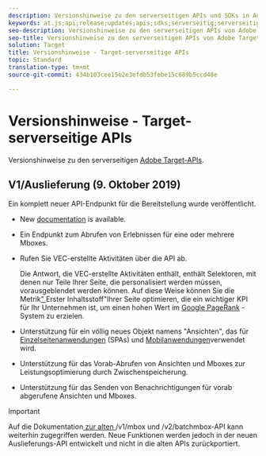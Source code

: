 ```yaml
---
description: Versionshinweise zu den serverseitigen APIs und SDKs in Adobe Target
keywords: at.js;api;release;updates;apis;sdks;serverseitig;serverseitig;api;Auslieferungs-API
seo-description: Versionshinweise zu den serverseitigen APIs von Adobe Target.
seo-title: Versionshinweise zu den serverseitigen APIs von Adobe Target.
solution: Target
title: Versionshinweise - Target-serverseitige APIs
topic: Standard
translation-type: tm+mt
source-git-commit: 434b103cee15e2e3efdb53febe15c689b5ccd48e

---
```



# Versionshinweise - Target-serverseitige APIs

Versionshinweise zu den serverseitigen [Adobe Target-APIs](https://developers.adobetarget.com/api/delivery-api/).

## V1/Auslieferung (9. Oktober 2019)

Ein komplett neuer API-Endpunkt für die Bereitstellung wurde veröffentlicht.

* New [documentation](https://developers.adobetarget.com/api/delivery-api/) is available.
* Ein Endpunkt zum Abrufen von Erlebnissen für eine oder mehrere Mboxes.
* Rufen Sie VEC-erstellte Aktivitäten über die API ab.

   Die Antwort, die VEC-erstellte Aktivitäten enthält, enthält Selektoren, mit denen nur Teile Ihrer Seite, die personalisiert werden müssen, vorausgeblendet werden können. Auf diese Weise können Sie die Metrik[" ](https://developers.google.com/web/fundamentals/performance/user-centric-performance-metrics.html)Erster Inhaltsstoff"Ihrer Seite optimieren, die ein wichtiger KPI für Ihr Unternehmen ist, um einen hohen Wert im [Google PageRank](https://en.wikipedia.org/wiki/PageRank) -System zu erzielen.

* Unterstützung für ein völlig neues Objekt namens "Ansichten", das für [Einzelseitenanwendungen](/help/c-implementing-target/c-implementing-target-for-client-side-web/how-to-deployatjs/target-atjs-single-page-application.md) (SPAs) und [Mobilanwendungen](/help/c-target-mobile-app/target-mobile-app.md)verwendet wird.
* Unterstützung für das Vorab-Abrufen von Ansichten und Mboxes zur Leistungsoptimierung durch Zwischenspeicherung.
* Unterstützung für das Senden von Benachrichtigungen für vorab abgerufene Ansichten und Mboxes.

>[!IMPORTANT]
>
>Auf die Dokumentation[ zur alten ](https://developers.adobetarget.com/api/legacy-api/index.html)/v1/mbox und /v2/batchmbox-API kann weiterhin zugegriffen werden. Neue Funktionen werden jedoch in der neuen Auslieferungs-API entwickelt und nicht in die alten APIs zurückportiert.
